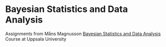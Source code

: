 # Bayesian Statistics and Data Analysis
Assignments from Måns Magnusson [Bayesian Statistics and Data Analysis](https://www.uu.se/en/study/course?query=2ST128) Course at Uppsala University


